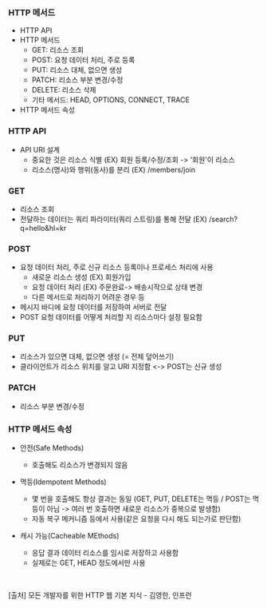### HTTP 메서드
- HTTP API
- HTTP 메서드
  - GET: 리소스 조회
  - POST: 요청 데이터 처리, 주로 등록
  - PUT: 리소스 대체, 없으면 생성
  - PATCH: 리소스 부분 변경/수정
  - DELETE: 리소스 삭제
  - 기타 메서드: HEAD, OPTIONS, CONNECT, TRACE 
- HTTP 메서드 속성

### HTTP API
- API URI 설계
  - 중요한 것은 리소스 식별 (EX) 회원 등록/수정/조회 -> '회원'이 리소스
  - 리소스(명사)와 행위(동사)를 분리 (EX) /members/join 


### GET
- 리소스 조회
- 전달하는 데이터는 쿼리 파라미터(쿼리 스트링)를 통해 전달
(EX) /search?q=hello&hl=kr

### POST
- 요청 데이터 처리, 주로 신규 리소스 등록이나 프로세스 처리에 사용
  - 새로운 리소스 생성 (EX) 회원가입
  - 요청 데이터 처리 (EX) 주문완료-> 배송시작으로 상태 변경
  - 다른 메서드로 처리하기 어려운 경우 등
- 메시지 바디에 요청 데이터를 저장하여 서버로 전달
- POST 요청 데이터를 어떻게 처리할 지 리소스마다 설정 필요함

### PUT
- 리소스가 있으면 대체, 없으면 생성 (= 전체 덮어쓰기)
- 클라이언트가 리소스 위치를 알고 URI 지정함 <-> POST는 신규 생성

### PATCH
- 리소스 부분 변경/수정

### HTTP 메서드 속성
- 안전(Safe Methods)
  - 호출해도 리소스가 변경되지 않음
 
- 멱등(Idempotent Methods)
  - 몇 번을 호출해도 항상 결과는 동일
(GET, PUT, DELETE는 멱등 / POST는 멱등이 아님 -> 여러 번 호출하면 새로운 리소스가 중복으로 발생함)
  - 자동 복구 메커니즘 등에서 사용(같은 요청을 다시 해도 되는가로 판단함)

- 캐시 가능(Cacheable MEthods)
  - 응답 결과 데이터 리소스를 임시로 저장하고 사용함
  - 실제로는 GET, HEAD 정도에서만 사용
<br>

>
[출처] 모든 개발자를 위한 HTTP 웹 기본 지식 - 김영한, 인프런
 
